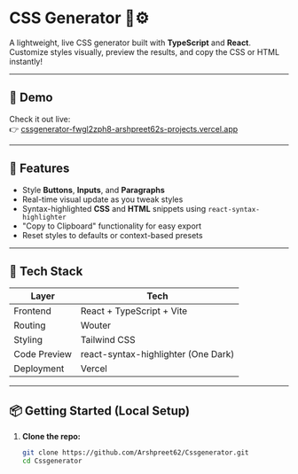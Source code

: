 # CSS Generator 🎨⚙️

A lightweight, live CSS generator built with **TypeScript** and **React**. Customize styles visually, preview the results, and copy the CSS or HTML instantly!

---

## 🔗 Demo

Check it out live:  
👉 [cssgenerator-fwgl2zph8-arshpreet62s-projects.vercel.app](https://cssgenerator-fwgl2zph8-arshpreet62s-projects.vercel.app/)

---

## 🚀 Features

- Style **Buttons**, **Inputs**, and **Paragraphs**
- Real-time visual update as you tweak styles
- Syntax-highlighted **CSS** and **HTML** snippets using `react-syntax-highlighter`
- "Copy to Clipboard" functionality for easy export
- Reset styles to defaults or context-based presets

---

## 🧭 Tech Stack

| Layer       | Tech                             |
|-------------|----------------------------------|
| Frontend    | React + TypeScript + Vite        |
| Routing     | Wouter                           |
| Styling     | Tailwind CSS                     |
| Code Preview| react-syntax-highlighter (One Dark) |
| Deployment  | Vercel                           |

---

## 📦 Getting Started (Local Setup)

1. **Clone the repo:**
   ```bash
   git clone https://github.com/Arshpreet62/Cssgenerator.git
   cd Cssgenerator
